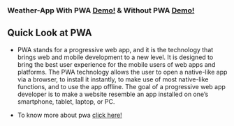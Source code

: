 ### Weather-App With PWA [Demo!](https://weatherr-pwa.netlify.app/) & Without PWA [Demo!](https://w-nopwa.netlify.app/)

## Quick Look at PWA

- PWA stands for a progressive web app, and it is the technology that brings web and mobile development to a new level. It is designed to bring the best user experience for the mobile users of web apps and platforms. The PWA technology allows the user to open a native-like app via a browser, to install it instantly, to make use of most native-like functions, and to use the app offline. The goal of a progressive web app developer is to make a website resemble an app installed on one’s smartphone, tablet, laptop, or PC.

- To know more about pwa [click here!](https://keenethics.com/blog/react-pwa-tutorial)
